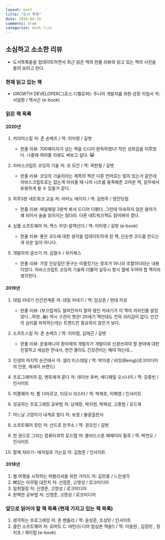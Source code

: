 ```yaml
---
layout: post
title: "도서 목록"
date: 2020-04-16
comments: true
categories: book_list
---
```


## 소심하고 소소한 리뷰

-   도서목록들을 업데이트하면서 최근 읽은 책의 한줄 리뷰와 읽고 있는 책의 사진을 올려 보려고 한다.
  

### 현재 읽고 있는 책

-  GROWTH DEVELOPER(그로스 디벨로퍼): 주니어 개발자를 위한 성장 지침서  저: 서일환 / 헥사곤 (e-book)
   

### 읽은 책 목록


#### 2020년

1. 커리어스킬 저: 존 손메즈 / 역: 이미령 / 길벗 
    * 한줄 리뷰: 
  	700페이지가 넘는 책을 드디어 완독하였다! 작은 성취감을 이루었다. 나중에 여러줄 리뷰도 써보고 싶다. 😹

2. 자바스크립트 코딩의 기술 저: 조 모건 / 역: 곽현철 / 길벗 
    * 한줄 리뷰: 
	코딩의 기술이라는 제목의 책은 다른 언어로는 많이 있는거 같은데 자바스크립트로는 없는게 아쉬울 때 나의 니즈를 충족해준 고마운 책, 실무에서 유용하게 쓸 수 있을거 같다.

3. 하루3분 네트워크 교실 저: 아미노 에이지 / 역: 김현주 / 영진닷컴 
    * 한줄 리뷰: 
  	매일매일 3분씩 봐서 드디어 다봤다. 그런데 익숙하지 않은 용어가 꽤 되어서 술술 읽히지는 않더라. 다른 네트워크책도 읽어봐야 겠다.

4. 심플 소프트웨어 저: 맥스 카넷-알렉산더 / 역: 이미령 / 길벗 (e-book)
    * 한줄 리뷰: 
  	좋은 코드에 대한 생각을 업데이트하게 된 책, 단순한 코드를 만드는게 쉬운 일이 아니다.

5. 개발자의 글쓰기 저: 김철수 / 위키북스
	* 한줄 리뷰:
	가장 인상깊던 문구는 이름짓기는 창조가 아니라 조합이다라는 내용이었다. 자바스크립트 코딩의 기술와 더불어 실무시 항시 옆에 두어야 할 책이라 생각한다.


#### 2019년

1. 데일 카네기 인간관계론 저: 데일 카네기 / 역: 임상훈 / 현대 지성
    * 한줄 리뷰: (부끄럽게도 얼마전까지 철의 왕인 카네기가 이 책의 저자인줄 알았었다...하핫..😁)
  	역시 구관이 명관! 20세기 책인데도 전혀 괴리감이 없다. 인간의 심리를 파악하는데는 트랜드란 중요하지 않은가 보다. 

2.  소프트스킬 저: 존 손메즈 / 역: 이미령, 김태곤 / 길벗
    * 한줄 리뷰: 운동매니아 좐아재의 개발자가 개발이외 신경쓰여야 할 분야에 대한 친절하고 세심한 안내서, 딴건 몰라도 건강관리는 해야 하는데... 
  
3. 인생의 마지막 순간에서 저: 샐리 티스데일 / 역: 박미경 / 비잉(Being)(로크미디어의 인문, 에세이 브랜드)
4. 프로그래머의 길, 멘토에게 묻다 저: 데이브 후버, 애디웨일 오시나이 / 역: 강중빈 / 인사이트
5. 피플웨어 저: 톰 디마르코, 티모시 리스터 / 역: 박재호, 이해영 / 인사이트
6. 성공하는 프로그래밍 공부법 저: 남재창, 박지현, 박재성, 고종범 / 로드북
7. 어느날 고양이가 내게로 왔다 저: 보경 / 불광출판사
8. 소프트웨어 장인 저: 산드로 만쿠소 / 역: 권오인 / 길벗
9. 한 권으로 그리는 컴퓨터과학 로드맵 저: 블라드스톤 페헤이라 필루 / 역: 박연오 / 인사이트
10. 함께 자라기- 애자일로 가는길 저: 김창준 / 인사이트 

#### 2018년

1. 웹 여행을 시작하는 퍼블리셔를 위한 가이드 저: 김민종 / 느린생각
2. 뼈있는 아무말 대잔치 저: 신영준, 고영성 / 로크미디어
3. 일취월장 저: 신영준, 고영성 / 로크미디어
4. 완벽한 공부법 저: 신영준, 고영성 / 로크미디어


### 앞으로 읽어야 할 책 목록 (현재 가지고 있는 책 목록)

1. 생각하는 프로그래밍 저: 존 벤틀리 / 역: 윤성준, 조상민 / 인사이트
2. 클린 소프트웨어 저: 로버트 C. 마틴(드디어 밥삼촌 책을!) / 역: 이용원 , 김정민 , 정지호 / 제이펍  (e-book)

